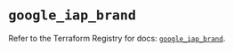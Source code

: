 # `google_iap_brand`

Refer to the Terraform Registry for docs: [`google_iap_brand`](https://registry.terraform.io/providers/hashicorp/google-beta/6.37.0/docs/resources/google_iap_brand).
